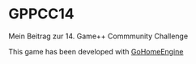 # GPPCC14
Mein Beitrag zur 14. Game++ Commmunity Challenge

This game has been developed with [GoHomeEngine](https://github.com/PucklaMotzer09/GoHomeEngine)
